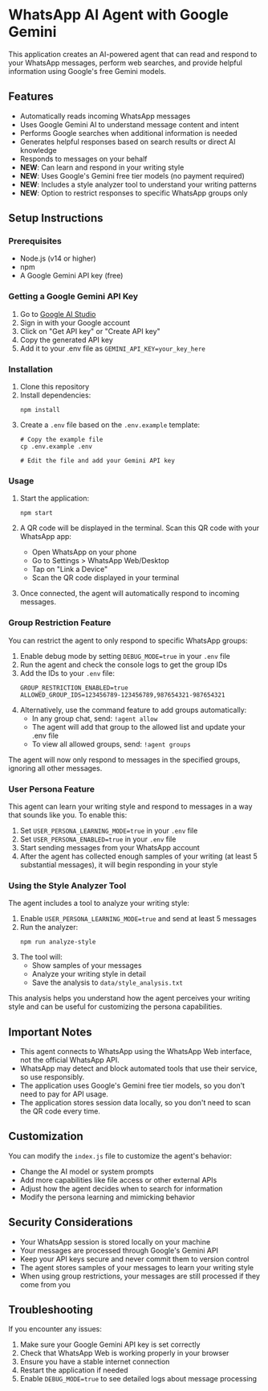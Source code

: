# WhatsApp AI Agent with Google Gemini

This application creates an AI-powered agent that can read and respond to your WhatsApp messages, perform web searches, and provide helpful information using Google's free Gemini models.

## Features

- Automatically reads incoming WhatsApp messages
- Uses Google Gemini AI to understand message content and intent
- Performs Google searches when additional information is needed
- Generates helpful responses based on search results or direct AI knowledge
- Responds to messages on your behalf
- **NEW**: Can learn and respond in your writing style
- **NEW**: Uses Google's Gemini free tier models (no payment required)
- **NEW**: Includes a style analyzer tool to understand your writing patterns
- **NEW**: Option to restrict responses to specific WhatsApp groups only

## Setup Instructions

### Prerequisites

- Node.js (v14 or higher)
- npm
- A Google Gemini API key (free)

### Getting a Google Gemini API Key

1. Go to [Google AI Studio](https://makersuite.google.com/app/apikey)
2. Sign in with your Google account
3. Click on "Get API key" or "Create API key"
4. Copy the generated API key
5. Add it to your .env file as `GEMINI_API_KEY=your_key_here`

### Installation

1. Clone this repository
2. Install dependencies:
   ```
   npm install
   ```
3. Create a `.env` file based on the `.env.example` template:
   ```
   # Copy the example file
   cp .env.example .env
   
   # Edit the file and add your Gemini API key
   ```

### Usage

1. Start the application:
   ```
   npm start
   ```
2. A QR code will be displayed in the terminal. Scan this QR code with your WhatsApp app:
   - Open WhatsApp on your phone
   - Go to Settings > WhatsApp Web/Desktop
   - Tap on "Link a Device"
   - Scan the QR code displayed in your terminal

3. Once connected, the agent will automatically respond to incoming messages.

### Group Restriction Feature

You can restrict the agent to only respond to specific WhatsApp groups:

1. Enable debug mode by setting `DEBUG_MODE=true` in your `.env` file
2. Run the agent and check the console logs to get the group IDs
3. Add the IDs to your `.env` file:
   ```
   GROUP_RESTRICTION_ENABLED=true
   ALLOWED_GROUP_IDS=123456789-123456789,987654321-987654321
   ```
4. Alternatively, use the command feature to add groups automatically:
   - In any group chat, send: `!agent allow`
   - The agent will add that group to the allowed list and update your .env file
   - To view all allowed groups, send: `!agent groups`

The agent will now only respond to messages in the specified groups, ignoring all other messages.

### User Persona Feature

This agent can learn your writing style and respond to messages in a way that sounds like you. To enable this:

1. Set `USER_PERSONA_LEARNING_MODE=true` in your `.env` file
2. Set `USER_PERSONA_ENABLED=true` in your `.env` file
3. Start sending messages from your WhatsApp account
4. After the agent has collected enough samples of your writing (at least 5 substantial messages), it will begin responding in your style

### Using the Style Analyzer Tool

The agent includes a tool to analyze your writing style:

1. Enable `USER_PERSONA_LEARNING_MODE=true` and send at least 5 messages
2. Run the analyzer:
   ```
   npm run analyze-style
   ```
3. The tool will:
   - Show samples of your messages
   - Analyze your writing style in detail
   - Save the analysis to `data/style_analysis.txt`

This analysis helps you understand how the agent perceives your writing style and can be useful for customizing the persona capabilities.

## Important Notes

- This agent connects to WhatsApp using the WhatsApp Web interface, not the official WhatsApp API.
- WhatsApp may detect and block automated tools that use their service, so use responsibly.
- The application uses Google's Gemini free tier models, so you don't need to pay for API usage.
- The application stores session data locally, so you don't need to scan the QR code every time.

## Customization

You can modify the `index.js` file to customize the agent's behavior:
- Change the AI model or system prompts
- Add more capabilities like file access or other external APIs
- Adjust how the agent decides when to search for information
- Modify the persona learning and mimicking behavior

## Security Considerations

- Your WhatsApp session is stored locally on your machine
- Your messages are processed through Google's Gemini API
- Keep your API keys secure and never commit them to version control
- The agent stores samples of your messages to learn your writing style
- When using group restrictions, your messages are still processed if they come from you

## Troubleshooting

If you encounter any issues:
1. Make sure your Google Gemini API key is set correctly
2. Check that WhatsApp Web is working properly in your browser
3. Ensure you have a stable internet connection
4. Restart the application if needed
5. Enable `DEBUG_MODE=true` to see detailed logs about message processing 